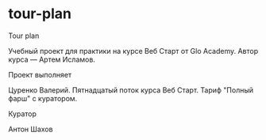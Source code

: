 # tour-plan

Tour plan

Учебный проект для практики на курсе Веб Старт от Glo Academy. Автор курса — Артем Исламов.

Проект выполняет

Цуренко Валерий. Пятнадцатый поток курса Веб Старт. Тариф "Полный фарш" с куратором.

Куратор

Антон Шахов